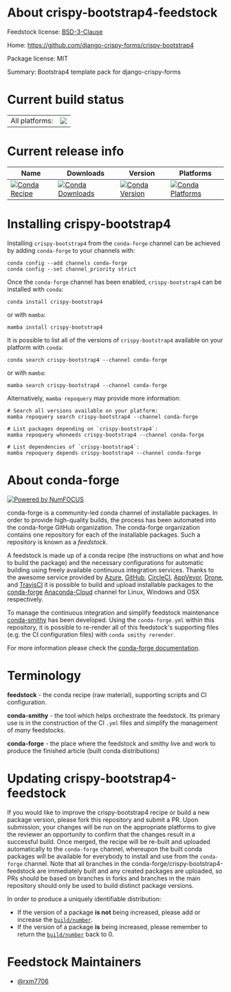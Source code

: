 About crispy-bootstrap4-feedstock
=================================

Feedstock license: [BSD-3-Clause](https://github.com/conda-forge/crispy-bootstrap4-feedstock/blob/main/LICENSE.txt)

Home: https://github.com/django-crispy-forms/crispy-bootstrap4

Package license: MIT

Summary: Bootstrap4 template pack for django-crispy-forms

Current build status
====================


<table><tr><td>All platforms:</td>
    <td>
      <a href="https://dev.azure.com/conda-forge/feedstock-builds/_build/latest?definitionId=20288&branchName=main">
        <img src="https://dev.azure.com/conda-forge/feedstock-builds/_apis/build/status/crispy-bootstrap4-feedstock?branchName=main">
      </a>
    </td>
  </tr>
</table>

Current release info
====================

| Name | Downloads | Version | Platforms |
| --- | --- | --- | --- |
| [![Conda Recipe](https://img.shields.io/badge/recipe-crispy--bootstrap4-green.svg)](https://anaconda.org/conda-forge/crispy-bootstrap4) | [![Conda Downloads](https://img.shields.io/conda/dn/conda-forge/crispy-bootstrap4.svg)](https://anaconda.org/conda-forge/crispy-bootstrap4) | [![Conda Version](https://img.shields.io/conda/vn/conda-forge/crispy-bootstrap4.svg)](https://anaconda.org/conda-forge/crispy-bootstrap4) | [![Conda Platforms](https://img.shields.io/conda/pn/conda-forge/crispy-bootstrap4.svg)](https://anaconda.org/conda-forge/crispy-bootstrap4) |

Installing crispy-bootstrap4
============================

Installing `crispy-bootstrap4` from the `conda-forge` channel can be achieved by adding `conda-forge` to your channels with:

```
conda config --add channels conda-forge
conda config --set channel_priority strict
```

Once the `conda-forge` channel has been enabled, `crispy-bootstrap4` can be installed with `conda`:

```
conda install crispy-bootstrap4
```

or with `mamba`:

```
mamba install crispy-bootstrap4
```

It is possible to list all of the versions of `crispy-bootstrap4` available on your platform with `conda`:

```
conda search crispy-bootstrap4 --channel conda-forge
```

or with `mamba`:

```
mamba search crispy-bootstrap4 --channel conda-forge
```

Alternatively, `mamba repoquery` may provide more information:

```
# Search all versions available on your platform:
mamba repoquery search crispy-bootstrap4 --channel conda-forge

# List packages depending on `crispy-bootstrap4`:
mamba repoquery whoneeds crispy-bootstrap4 --channel conda-forge

# List dependencies of `crispy-bootstrap4`:
mamba repoquery depends crispy-bootstrap4 --channel conda-forge
```


About conda-forge
=================

[![Powered by
NumFOCUS](https://img.shields.io/badge/powered%20by-NumFOCUS-orange.svg?style=flat&colorA=E1523D&colorB=007D8A)](https://numfocus.org)

conda-forge is a community-led conda channel of installable packages.
In order to provide high-quality builds, the process has been automated into the
conda-forge GitHub organization. The conda-forge organization contains one repository
for each of the installable packages. Such a repository is known as a *feedstock*.

A feedstock is made up of a conda recipe (the instructions on what and how to build
the package) and the necessary configurations for automatic building using freely
available continuous integration services. Thanks to the awesome service provided by
[Azure](https://azure.microsoft.com/en-us/services/devops/), [GitHub](https://github.com/),
[CircleCI](https://circleci.com/), [AppVeyor](https://www.appveyor.com/),
[Drone](https://cloud.drone.io/welcome), and [TravisCI](https://travis-ci.com/)
it is possible to build and upload installable packages to the
[conda-forge](https://anaconda.org/conda-forge) [Anaconda-Cloud](https://anaconda.org/)
channel for Linux, Windows and OSX respectively.

To manage the continuous integration and simplify feedstock maintenance
[conda-smithy](https://github.com/conda-forge/conda-smithy) has been developed.
Using the ``conda-forge.yml`` within this repository, it is possible to re-render all of
this feedstock's supporting files (e.g. the CI configuration files) with ``conda smithy rerender``.

For more information please check the [conda-forge documentation](https://conda-forge.org/docs/).

Terminology
===========

**feedstock** - the conda recipe (raw material), supporting scripts and CI configuration.

**conda-smithy** - the tool which helps orchestrate the feedstock.
                   Its primary use is in the construction of the CI ``.yml`` files
                   and simplify the management of *many* feedstocks.

**conda-forge** - the place where the feedstock and smithy live and work to
                  produce the finished article (built conda distributions)


Updating crispy-bootstrap4-feedstock
====================================

If you would like to improve the crispy-bootstrap4 recipe or build a new
package version, please fork this repository and submit a PR. Upon submission,
your changes will be run on the appropriate platforms to give the reviewer an
opportunity to confirm that the changes result in a successful build. Once
merged, the recipe will be re-built and uploaded automatically to the
`conda-forge` channel, whereupon the built conda packages will be available for
everybody to install and use from the `conda-forge` channel.
Note that all branches in the conda-forge/crispy-bootstrap4-feedstock are
immediately built and any created packages are uploaded, so PRs should be based
on branches in forks and branches in the main repository should only be used to
build distinct package versions.

In order to produce a uniquely identifiable distribution:
 * If the version of a package **is not** being increased, please add or increase
   the [``build/number``](https://docs.conda.io/projects/conda-build/en/latest/resources/define-metadata.html#build-number-and-string).
 * If the version of a package **is** being increased, please remember to return
   the [``build/number``](https://docs.conda.io/projects/conda-build/en/latest/resources/define-metadata.html#build-number-and-string)
   back to 0.

Feedstock Maintainers
=====================

* [@rxm7706](https://github.com/rxm7706/)

